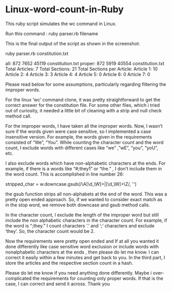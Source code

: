 # Linux-word-count-in-Ruby

This ruby script simulates the wc command in Linux. 

Run this command :  ruby parser.rb filename


This is the final output of the script as shown in the screenshot:
 
ruby parser.rb constitution.txt 

all:	872	7652	45119	constitution.txt
proper:	872	5919	40554	constitution.txt
Total Articles: 7
Total Sections: 21
Total Sections per Article:
	Article 1: 10
	Article 2: 4
	Article 3: 3
	Article 4: 4
	Article 5: 0
	Article 6: 0
	Article 7: 0






Please read below for some assumptions, particularly regarding filtering the improper words.

For the linux ‘wc’ command clone, it was pretty straightforward to get the correct answer for the constitution file. For some other files, which i tried out of curiosity, it needed a little bit of cleaning with a strip and null check method call. 

For the improper words, I have taken all the improper words. Now, I wasn’t sure if the words given were case sensitive, so I implemented a case insensitive version. For example, the words given in the requirements consisted of “We”, “You”. While counting the character count and the word count, I exclude words with different cases like “we” ,”wE”, “you”, “yoU”, etc.

I also exclude words which have non-alphabetic characters at the ends. For example, if there is a words like   “#;they1”  or “the.” , I don’t include them in the word count. This is accomplished in line number 26: 

stripped_char = w.downcase.gsub(/\A[\d_\W]+|[\d_\W]+\Z/, '') 

the gsub function strips all non-alphabets at the end of the word. This was a pretty open ended approach. So, if we wanted to consider exact match as in the stop word, we remove both downcase and gsub method calls.

In the character count, I exclude the length of the improper word but still include the non alphabetic characters in the character count. For example, if the word is “;they.” I count  characters ‘.’ and  ‘;’ characters and exclude ‘they’. So, the character count would be 2. 

Now the requirements were pretty open ended and If at all you wanted it done differently like case sensitive word exclusion or include words with nonalphabetic characters at the ends , then please do let me know. I can correct it easily within a few minutes and get back to you.
In the third part, I store the articles and the respective section count in a hash.


Please do let me know if you need anything done differently. Maybe i over-complicated the requirements  for counting only proper words. If that is the case, I can correct and send it across. Thank you

